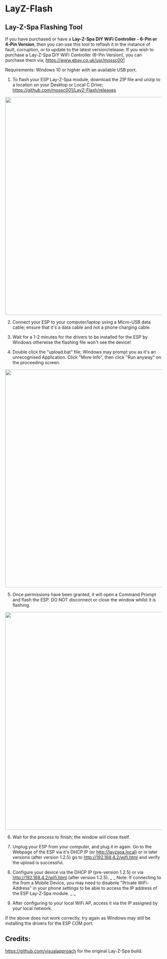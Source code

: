 # LayZ-Flash
## Lay-Z-Spa Flashing Tool

If you have purchased or have a **Lay-Z-Spa DIY WiFi Controller - 6-Pin or 4-Pin Version**, then you can use this tool to reflash it in the instance of fault, corruption, or to update to the latest version/release. If you wish to purchase a Lay-Z-Spa DIY WiFi Controller (6-Pin Version), you can purchase them via; https://www.ebay.co.uk/usr/mossc001

Requirements: Windows 10 or higher with an available USB port.

1. To flash your ESP Lay-Z-Spa module, download the ZIP file and unzip to a location on your Desktop or Local C Drive; https://github.com/mossc001/LayZ-Flash/releases

<img src="https://github.com/mossc001/LayZ-Flash/blob/main/v1.1.0_flashing-tool_window.png" width="700">

2. Connect your ESP to your computer/laptop using a Micro-USB data cable; ensure that it's a data cable and not a phone charging cable.

3. Wait for a 1-2 minutes for the drivers to be installed for the ESP by Windows otherwise the flashing file won't see the device!

4. Double click the "upload.bat" file; Windows may prompt you as it's an unrecognised Application. Click "More Info", then click "Run anyway" on the proceeding screen.

<img src="https://github.com/mossc001/LayZ-Flash/blob/main/flashing_tool_protected.jpg" width="700">

5. Once permissions have been granted, it will open a Command Prompt and flash the ESP. DO NOT disconnect or close the window whilst it is flashing.

<img src="https://github.com/mossc001/LayZ-Flash/blob/main/v1.1.0_flashing-tool_command.png" width="700">

6. Wait for the process to finish; the window will close itself.

7. Unplug your ESP from your computer, and plug it in again. Go to the Webpage of the ESP via it's DHCP IP (or http://layzspa.local) or in later versions (after version 1.2.5) go to http://192.168.4.2/wifi.html and verify the upload is successful.

8. Configure your device via the DHCP IP (pre-version 1.2.5) or via http://192.168.4.2/wifi.html (after version 1.2.5). _ _ Note: If connecting to the from a Mobile Device, you may need to disabnle "Private WiFi-Address" in your phone settings to be able to access the IP address of the ESP Lay-Z-Spa module. _ _ 

9.  After configuring to your local WiFi AP, access it via the IP assigned by your local network. 

If the above does not work correctly, try again as Windows may still be installing the drivers for the ESP COM port.

## Credits:
https://github.com/visualapproach for the original Lay-Z-Spa build.
